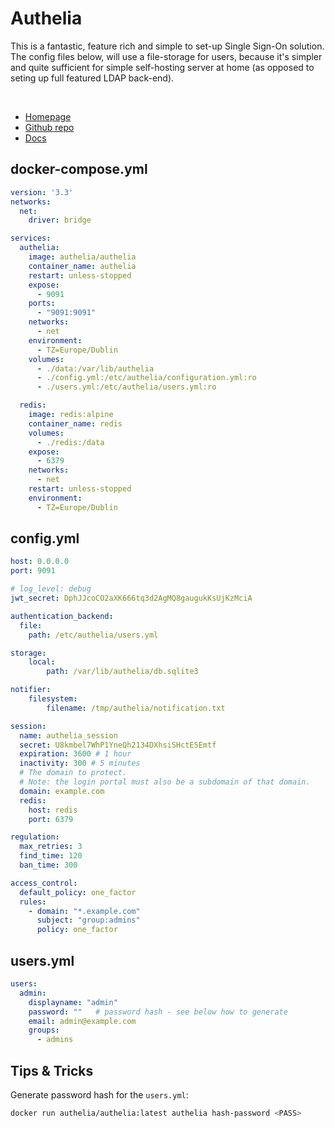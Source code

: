 # Authelia
This is a fantastic, feature rich and simple to set-up Single Sign-On solution.
The config files below, will use a file-storage for users, because it's simpler and quite sufficient for simple self-hosting server at home (as opposed to seting up full featured LDAP back-end).

<br>

- [Homepage](https://www.authelia.com/)
- [Github repo](https://github.com/authelia/authelia)
- [Docs](https://www.authelia.com/docs/)


## docker-compose.yml
```yml
version: '3.3'
networks:
  net:
    driver: bridge

services:
  authelia:
    image: authelia/authelia
    container_name: authelia
    restart: unless-stopped
    expose:
      - 9091
    ports:
      - "9091:9091"
    networks:
      - net
    environment:
      - TZ=Europe/Dublin
    volumes:
      - ./data:/var/lib/authelia
      - ./config.yml:/etc/authelia/configuration.yml:ro
      - ./users.yml:/etc/authelia/users.yml:ro

  redis:
    image: redis:alpine
    container_name: redis
    volumes:
      - ./redis:/data
    expose:
      - 6379
    networks:
      - net
    restart: unless-stopped
    environment:
      - TZ=Europe/Dublin
```

## config.yml
```yml
host: 0.0.0.0
port: 9091

# log_level: debug
jwt_secret: DphJJcoCO2aXK666tq3d2AgMQ8gaugukKsUjKzMciA

authentication_backend:
  file:
    path: /etc/authelia/users.yml

storage:
    local:
        path: /var/lib/authelia/db.sqlite3

notifier:
    filesystem:
        filename: /tmp/authelia/notification.txt

session:
  name: authelia_session
  secret: U8kmbel7WhP1YneQh2134DXhsiSHctE5Emtf
  expiration: 3600 # 1 hour
  inactivity: 300 # 5 minutes
  # The domain to protect.
  # Note: the login portal must also be a subdomain of that domain.
  domain: example.com
  redis:
    host: redis
    port: 6379

regulation:
  max_retries: 3
  find_time: 120
  ban_time: 300

access_control:
  default_policy: one_factor
  rules:
    - domain: "*.example.com"
      subject: "group:admins"
      policy: one_factor
```

## users.yml
```yml
users:
  admin:
    displayname: "admin"
    password: ""   # password hash - see below how to generate
    email: admin@example.com
    groups:
      - admins
```

## Tips & Tricks
Generate password hash for the `users.yml`:
```sh
docker run authelia/authelia:latest authelia hash-password <PASS>
```
